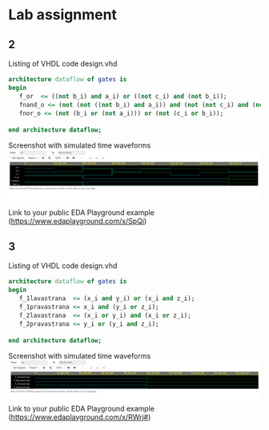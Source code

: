# Lab assignment

## 2
Listing of VHDL code design.vhd
 ```vhdl
architecture dataflow of gates is
begin
    f_or  <= ((not b_i) and a_i) or ((not c_i) and (not b_i));
    fnand_o <= (not (not ((not b_i) and a_i)) and (not (not c_i) and (not b_i)));
    fnor_o <= (not (b_i or (not a_i))) or (not (c_i or b_i));

end architecture dataflow;
```
Screenshot with simulated time waveforms
![](images/Screenshot_1.png)
Link to your public EDA Playground example
(https://www.edaplayground.com/x/SpQi)

## 3
Listing of VHDL code design.vhd
 ```vhdl
architecture dataflow of gates is
begin
    f_1lavastrana  <= (x_i and y_i) or (x_i and z_i);
    f_1pravastrana <= x_i and (y_i or z_i);
    f_2lavastrana  <= (x_i or y_i) and (x_i or z_i);
    f_2pravastrana <= y_i or (y_i and z_i);

end architecture dataflow;

```
Screenshot with simulated time waveforms
![](images/Screenshot_2.png)
Link to your public EDA Playground example
(https://www.edaplayground.com/x/RWrj#)
